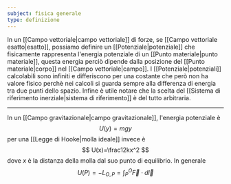 ```yaml
---
subject: fisica generale
type: definizione
---
```

In un [[Campo vettoriale|campo vettoriale]] di forze, se [[Campo vettoriale esatto|esatto]], possiamo definire un [[Potenziale|potenziale]] che fisicamente rappresenta l'energia potenziale di un [[Punto materiale|punto materiale]], questa energia perciò dipende dalla posizione del [[Punto materiale|corpo]] nel [[Campo vettoriale|campo]].
I [[Potenziale|potenziali]] calcolabili sono infiniti e differiscono per una costante che però non ha valore fisico perchè nei calcoli si guarda sempre alla differenza di energia tra due punti dello spazio.
Infine è utile notare che la scelta del [[Sistema di riferimento inerziale|sistema di riferimento]] è del tutto arbitraria.

---
In un [[Campo gravitazionale|campo gravitazionale]], l'energia potenziale è
$$
U(y)=mgy
$$
per una [[Legge di Hooke|molla ideale]] invece è
$$
U(x)=\frac12kx^2
$$
dove $x$ è la distanza della molla dal suo punto di equilibrio.
In generale
$$
U(P)=-L_{O,P}=\int_P^O\vec{F}\cdot d\vec{l}
$$  